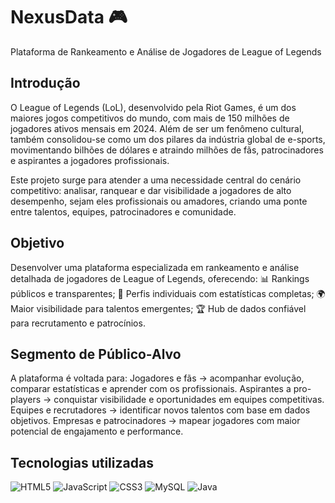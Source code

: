 # NexusData 🎮
Plataforma de Rankeamento e Análise de Jogadores de League of Legends

## Introdução
O League of Legends (LoL), desenvolvido pela Riot Games, é um dos maiores jogos competitivos do mundo, com mais de 150 milhões de jogadores ativos mensais em 2024. Além de ser um fenômeno cultural, também consolidou-se como um dos pilares da indústria global de e-sports, movimentando bilhões de dólares e atraindo milhões de fãs, patrocinadores e aspirantes a jogadores profissionais.

Este projeto surge para atender a uma necessidade central do cenário competitivo: analisar, ranquear e dar visibilidade a jogadores de alto desempenho, sejam eles profissionais ou amadores, criando uma ponte entre talentos, equipes, patrocinadores e comunidade.

## Objetivo 
Desenvolver uma plataforma especializada em rankeamento e análise detalhada de jogadores de League of Legends, oferecendo:
📊 Rankings públicos e transparentes;
🧾 Perfis individuais com estatísticas completas;
🌍 Maior visibilidade para talentos emergentes;
🏆 Hub de dados confiável para recrutamento e patrocínios.

## Segmento de Público-Alvo
A plataforma é voltada para:
Jogadores e fãs → acompanhar evolução, comparar estatísticas e aprender com os profissionais.
Aspirantes a pro-players → conquistar visibilidade e oportunidades em equipes competitivas.
Equipes e recrutadores → identificar novos talentos com base em dados objetivos.
Empresas e patrocinadores → mapear jogadores com maior potencial de engajamento e performance.

## Tecnologias utilizadas
![HTML5](https://img.shields.io/badge/HTML5-E34F26?style=for-the-badge&logo=html5&logoColor=white)
![JavaScript](https://img.shields.io/badge/JavaScript-F7DF1E?style=for-the-badge&logo=javascript&logoColor=black)
![CSS3](https://img.shields.io/badge/CSS3-1572B6?style=for-the-badge&logo=css3&logoColor=white)
![MySQL](https://img.shields.io/badge/MySQL-00000F?style=for-the-badge&logo=mysql&logoColor=white)
![Java](https://img.shields.io/badge/Java-ED8B00?style=for-the-badge&logo=openjdk&logoColor=white)